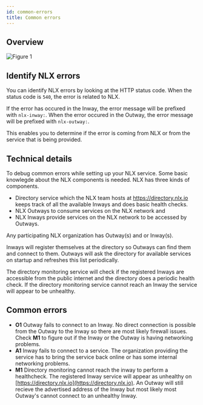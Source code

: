 ```yaml
---
id: common-errors
title: Common errors
---
```


## Overview

![Figure 1](/img/common-errors-figure-1.svg)

## Identify NLX errors

You can identify NLX errors by looking at the HTTP status code.
When the status code is `540`, the error is related to NLX.

If the error has occured in the Inway, the error message will be prefixed with `nlx-inway:`.
When the error occured in the Outway,  the error message will be prefixed with `nlx-outway:`.

This enables you to determine if the error is coming from NLX or from the service that is being provided.

## Technical details

To debug common errors while setting up your NLX service.
Some basic knowlegde about the NLX components is needed.
NLX has three kinds of components.

 - Directory service which the NLX team hosts at https://directory.nlx.io
   keeps track of all the available Inways and does basic health checks.
 - NLX Outways to consume services on the NLX network and
 - NLX Inways provide services on the NLX network to
   be accessed by Outways.

Any participating NLX organization has Outway(s) and or Inway(s).

Inways will register themselves at the directory so
Outways can find them and connect to them.
Outways will ask the directory for available services on startup
and refreshes this list periodically.

The directory monitoring service will check if the registered Inways
are accessible from the public internet and the directory does a
periodic health check.
If the directory monitoring service cannot reach an Inway the service
will appear to be unhealthy.

## Common  errors

 - **O1** Outway fails to connect to an Inway.
   No direct connection is possible from the Outway to the Inway so there
   are most likely firewall issues. Check **M1** to figure out if the Inway or the
   Outway is having networking problems.
 - **A1** Inway fails to connect to a service. The organization providing
   the service has to bring the service back online or has some internal
   networking problems.
 - **M1** Directory monitoring cannot reach the inway to perform a healthcheck.
   The registered Inway service will appear as unhealthy on [https://directory.nlx.io](https://directory.nlx.io).
   An Outway will still recieve the advertised address of the Inway but
   most likely most Outway's cannot connect to an unhealthy Inway.
